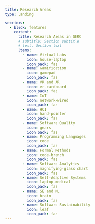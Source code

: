 ```yaml
---
title: Research Areas
type: landing

sections:
  - block: features
    content:
      title: Research Areas in SERC
      # subtitle: Section subtitle
      # text: Section text
      items:
        - name: Virtual Labs
          icon: house-laptop
          icon_pack: fas
        - name: Gamification
          icon: gamepad
          icon_pack: fas
        - name: VR and AR
          icon: vr-cardboard
          icon_pack: fas
        - name: IoT
          icon: network-wired
          icon_pack: fas
        - name: HCI
          icon: hand-pointer
          icon_pack: far
        - name: Software Quality
          icon: gears
          icon_pack: fas
        - name: Programming Languages
          icon: code
          icon_pack: fas
        - name: Formal Methods
          icon: code-branch
          icon_pack: fas
        - name: Software Analytics
          icon: magnifying-glass-chart
          icon_pack: fas
        - name: Self-Adaptive Systems
          icon: laptop-medical
          icon_pack: fas
        - name: SE and ML
          icon: brain
          icon_pack: fas
        - name: Software Sustainability
          icon: leaf
          icon_pack: fas
---
```

